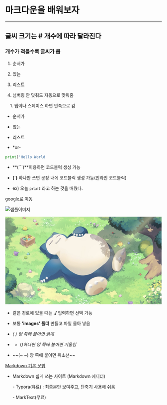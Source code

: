 # 마크다운을 배워보자

-----

## 글씨 크기는 # 개수에 따라 달라진다

### 개수가 적을수록 글씨가 큼

1. 순서가

2. 있는

3. 리스트

4. 넘버링 안 맟춰도 자동으로 맞춰줌

    1. 탭이나 스페이스 하면 안쪽으로 감

- 순서가

- 없는

- 리스트
* *or-

```python
print('Hello World
```

- **(```)**이용하면 코드블럭 생성 가능

- **(`)** 하나만 쓰면 문장 내에 코드블럭 생성 가능(인라인 코드블럭)

- ex) 오늘 `print` 라고 하는 것을 배웠다.

[google로 이동](https://www.google.com/)

![샘플이미지](https://picsum.photos/200/300)

![잠만보](./images/pokemon.jpg)

- 같은 경로에 있을 때는 **./** 입력하면 선택 가능

- 보통 **'images' 폴더** 만들고 파일 몰아 넣음

- **(* *) 양 쪽에 붙이면 굵게**

- * (*)하나만 양 쪽에 붙이면 기울임*

- ~~(~ ~) 양 쪽에 붙이면 취소선~~

[Markdown 기본 문법](https://www.markdownguide.org/basic-syntax/)

- Markdown 쉽게 쓰는 사이트 (Markdown 에디터)

      - Typora(유료) : 최종본만 보여주고, 단축기 사용해 쉬움

      - MarkText(무료)
